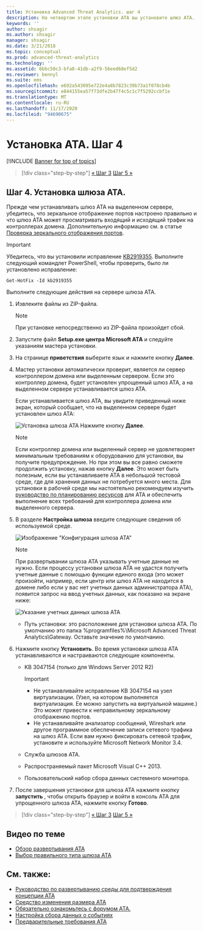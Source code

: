```yaml
---
title: Установка Advanced Threat Analytics. шаг 4
description: На четвертом этапе установки ATA вы установите шлюз ATA.
keywords: ''
author: shsagir
ms.author: shsagir
manager: shsagir
ms.date: 3/21/2018
ms.topic: conceptual
ms.prod: advanced-threat-analytics
ms.technology: ''
ms.assetid: 6bbc50c3-bfa8-41db-a2f9-56eed68ef5d2
ms.reviewer: bennyl
ms.suite: ems
ms.openlocfilehash: e692a543095e722e4a8b7823c39b73a1f078cb4b
ms.sourcegitcommit: e844155ea57f73dfe2b47f4c5c1c7f5292ccbf1e
ms.translationtype: MT
ms.contentlocale: ru-RU
ms.lasthandoff: 11/17/2020
ms.locfileid: "94690675"
---
```

# <a name="install-ata---step-4"></a>Установка ATA. Шаг 4

[!INCLUDE [Banner for top of topics](includes/banner.md)]

> [!div class="step-by-step"]
> [« Шаг 3](install-ata-step3.md)
> [Шаг 5 »](install-ata-step5.md)

## <a name="step-4-install-the-ata-gateway"></a>Шаг 4. Установка шлюза ATA.

Прежде чем устанавливать шлюз ATA на выделенном сервере, убедитесь, что зеркальное отображение портов настроено правильно и что шлюз ATA может просматривать входящий и исходящий трафик на контроллерах домена. Дополнительную информацию см. в статье [Проверка зеркального отображения портов](validate-port-mirroring.md).


> [!IMPORTANT]
> Убедитесь, что вы установили исправление [KB2919355](https://support.microsoft.com/kb/2919355/).  Выполните следующий командлет PowerShell, чтобы проверить, было ли установлено исправление:
>
> `Get-HotFix -Id kb2919355`

Выполните следующие действия на сервере шлюза ATA.

1. Извлеките файлы из ZIP-файла. 
   > [!NOTE] 
   > При установке непосредственно из ZIP-файла произойдет сбой.
    
1. Запустите файл **Setup.exe центра Microsoft ATA** и следуйте указаниям мастера установки.
    
1. На странице **приветствия** выберите язык и нажмите кнопку **Далее**.
    
1. Мастер установки автоматически проверит, является ли сервер контроллером домена или выделенным сервером. Если это контроллер домена, будет установлен упрощенный шлюз ATA, а на выделенном сервере устанавливается шлюз ATA. 
    
   Если устанавливается шлюз ATA, вы увидите приведенный ниже экран, который сообщает, что на выделенном сервере будет установлен шлюз ATA:
    
    ![Установка шлюза ATA](media/ata-gw-install.png) Нажмите кнопку **Далее**.
    
   > [!NOTE] 
   > Если контроллер домена или выделенный сервер не удовлетворяет минимальным требованиям к оборудованию для установки, вы получите предупреждение. Но при этом вы все равно сможете продолжить установку, нажав кнопку **Далее**. Это может быть полезным, если вы устанавливаете ATA в небольшой тестовой среде, где для хранения данных не потребуется много места. Для установки в рабочей среде мы настоятельно рекомендуем изучить [руководство по планированию ресурсов](ata-capacity-planning.md) для ATA и обеспечить выполнение всех требований для контроллера домена или выделенного сервера.
    
1. В разделе **Настройка шлюза** введите следующие сведения об используемой среде.
    
    ![Изображение "Конфигурация шлюза ATA"](media/ata-gw-configure.png)
    
   > [!NOTE]
   > При развертывании шлюза ATA указывать учетные данные не нужно. Если процессу установки шлюза ATA не удастся получить учетные данные с помощью функции единого входа (это может произойти, например, если центр или шлюз ATA не находится в домене либо если у вас нет учетных данных администратора ATA), появится запрос на ввод учетных данных, как показано на экране ниже: 
   
    ![Указание учетных данных шлюза ATA](media/ata-install-credentials.png)
   
    - Путь установки: это расположение для установки шлюза ATA. По умолчанию это папка %programfiles%\Microsoft Advanced Threat Analytics\Gateway. Оставьте значение по умолчанию.
   
1. Нажмите кнопку **Установить**. Во время установки шлюза ATA устанавливаются и настраиваются следующие компоненты.
    
    - KB 3047154 (только для Windows Server 2012 R2)
    
        > [!IMPORTANT]
        > - Не устанавливайте исправление KB 3047154 на узел виртуализации. (Узел, на котором выполняется виртуализация. Ее можно запустить на виртуальной машине.) Это может привести к неправильному зеркальному отображению портов. 
        > - Не устанавливайте анализатор сообщений, Wireshark или другое программное обеспечение записи сетевого трафика на шлюз ATA. Если вам нужно фиксировать сетевой трафик, установите и используйте Microsoft Network Monitor 3.4.
    
    - Служба шлюзов ATA.
    - Распространяемый пакет Microsoft Visual C++ 2013.
    - Пользовательский набор сбора данных системного монитора.
    
1. После завершения установки для шлюза ATA нажмите кнопку **запустить** , чтобы открыть браузер и войти в консоль ATA для упрощенного шлюза ATA, нажмите кнопку **Готово**.


> [!div class="step-by-step"]
> [« Шаг 3](install-ata-step3.md)
> [Шаг 5 »](install-ata-step5.md)


## <a name="related-videos"></a>Видео по теме
- [Обзор развертывания ATA](https://channel9.msdn.com/Shows/Microsoft-Security/Overview-of-ATA-Deployment-in-10-Minutes)
- [Выбор правильного типа шлюза ATA](https://channel9.msdn.com/Shows/Microsoft-Security/ATA-Deployment-Choose-the-Right-Gateway-Type)

## <a name="see-also"></a>См. также:
- [Руководство по развертыванию среды для подтверждения концепции ATA](https://aka.ms/atapoc)
- [Средство изменения размера ATA](https://aka.ms/atasizingtool)
- [Обязательно ознакомьтесь с форумом ATA.](https://social.technet.microsoft.com/Forums/security/home?forum=mata)
- [Настройка сбора данных о событиях](configure-event-collection.md)
- [Предварительные требования ATA](ata-prerequisites.md)

